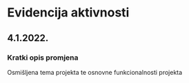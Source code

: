 # Evidencija aktivnosti

## 4.1.2022.
### Kratki opis promjena
Osmišljena tema projekta te osnovne funkcionalnosti projekta

